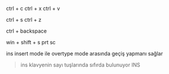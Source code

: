 ctrl + c
ctrl + x 
ctrl + v 

ctrl + s 
ctrl + z 

ctrl + backspace

win + shift + s 
prt sc 

ins insert mode ile overtype mode arasında geçiş yapmanı sağlar
>ins klavyenin sayı tuşlarında sıfırda bulunuyor INS
